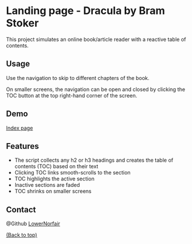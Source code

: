 # Landing page - Dracula by Bram Stoker
This project simulates an online book/article reader with a reactive table of contents.

## Usage


Use the navigation to skip to different chapters of the book. 

On smaller screens, the navigation can be open and closed by clicking the TOC button at the top right-hand corner of the screen.

## Demo
[Index page](github.com/lowernorfair/landing-page/index.html)

## Features
- The script collects any h2 or h3 headings and creates the table of contents (TOC) based on their text
- Clicking TOC links smooth-scrolls to the section
- TOC highlights the active section
- Inactive sections are faded
- TOC shrinks on smaller screens

## Contact
@Github [LowerNorfair](github.com/lowernorfair)

[(Back to top)](#table-of-contents)